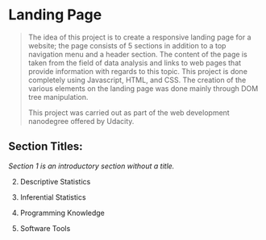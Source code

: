 # Landing Page 
> The idea of this project is to create a responsive landing page for a website; the page consists of 5 sections in addition to a top navigation menu and a header section. The content of the page is taken from the field of data analysis and links to web pages that provide information with regards to this topic. 
> This project is done completely using Javascript, HTML, and CSS.
> The creation of the various elements on the landing page was done mainly through DOM tree manipulation.
>
>This project was carried out as part of the web development nanodegree offered by Udacity.

## Section Titles:
*Section 1 is an introductory section without a title.*

2. Descriptive Statistics

3. Inferential Statistics

4. Programming Knowledge

5. Software Tools